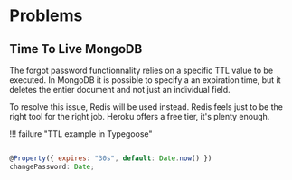 # Problems

## Time To Live MongoDB

The forgot password functionnality relies on a specific TTL value to be executed. In MongoDB it is possible to specify a an expiration time, but it deletes the entier document and not just an individual field.

To resolve this issue, Redis will be used instead. Redis feels just to be the right tool for the right job. Heroku offers a free tier, it's plenty enough.

!!! failure "TTL example in Typegoose"

```javascript

@Property({ expires: "30s", default: Date.now() })
changePassword: Date;
```

